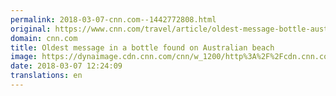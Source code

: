 ```yaml
---
permalink: 2018-03-07-cnn.com--1442772808.html
original: https://www.cnn.com/travel/article/oldest-message-bottle-australia/index.html
domain: cnn.com
title: Oldest message in a bottle found on Australian beach
image: https://dynaimage.cdn.cnn.com/cnn/w_1200/http%3A%2F%2Fcdn.cnn.com%2Fcnnnext%2Fdam%2Fassets%2F180307075002-oldest-message-australia-super-tease.jpg
date: 2018-03-07 12:24:09
translations: en
---
```


